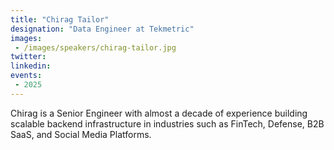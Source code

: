 ```yaml
---
title: "Chirag Tailor"
designation: "Data Engineer at Tekmetric"
images:
 - /images/speakers/chirag-tailor.jpg
twitter: 
linkedin: 
events:
 - 2025
---
```


Chirag is a Senior Engineer with almost a decade of experience building scalable backend infrastructure in industries such as FinTech, Defense, B2B SaaS, and Social Media Platforms.